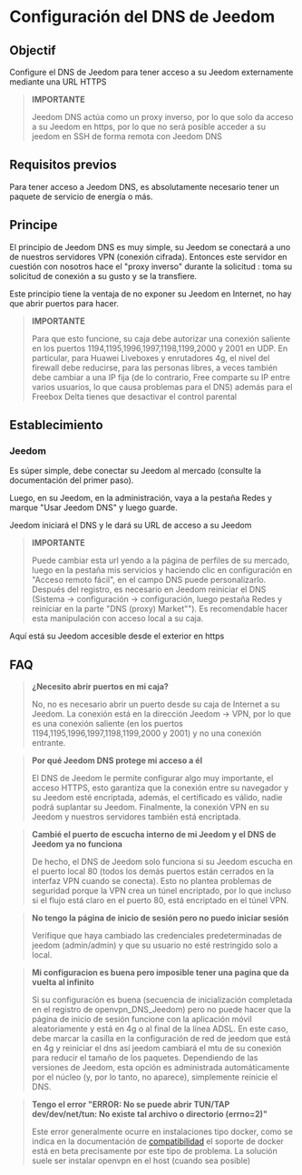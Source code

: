 # Configuración del DNS de Jeedom

## Objectif

Configure el DNS de Jeedom para tener acceso a su Jeedom externamente mediante una URL HTTPS

> **IMPORTANTE**
>
>Jeedom DNS actúa como un proxy inverso, por lo que solo da acceso a su Jeedom en https, por lo que no será posible acceder a su jeedom en SSH de forma remota con Jeedom DNS

## Requisitos previos

Para tener acceso a Jeedom DNS, es absolutamente necesario tener un paquete de servicio de energía o más.

## Principe

El principio de Jeedom DNS es muy simple, su Jeedom se conectará a uno de nuestros servidores VPN (conexión cifrada). Entonces este servidor en cuestión con nosotros hace el "proxy inverso" durante la solicitud : toma su solicitud de conexión a su gusto y se la transfiere.

Este principio tiene la ventaja de no exponer su Jeedom en Internet, no hay que abrir puertos para hacer.

> **IMPORTANTE**
>
> Para que esto funcione, su caja debe autorizar una conexión saliente en los puertos 1194,1195,1996,1997,1198,1199,2000 y 2001 en UDP. En particular, para Huawei Liveboxes y enrutadores 4g, el nivel del firewall debe reducirse, para las personas libres, a veces también debe cambiar a una IP fija (de lo contrario, Free comparte su IP entre varios usuarios, lo que causa problemas para el DNS) además para el Freebox Delta tienes que desactivar el control parental 

## Establecimiento

### Jeedom

Es súper simple, debe conectar su Jeedom al mercado (consulte la documentación del primer paso). 

Luego, en su Jeedom, en la administración, vaya a la pestaña Redes y marque "Usar Jeedom DNS" y luego guarde.

Jeedom iniciará el DNS y le dará su URL de acceso a su Jeedom

> **IMPORTANTE**
>
> Puede cambiar esta url yendo a la página de perfiles de su mercado, luego en la pestaña mis servicios y haciendo clic en configuración en "Acceso remoto fácil", en el campo DNS puede personalizarlo. Después del registro, es necesario en Jeedom reiniciar el DNS (Sistema -> configuración -> configuración, luego pestaña Redes y reiniciar en la parte "DNS (proxy) Market""). Es recomendable hacer esta manipulación con acceso local a su caja.

Aquí está su Jeedom accesible desde el exterior en https

## FAQ

> **¿Necesito abrir puertos en mi caja?**
>
> No, no es necesario abrir un puerto desde su caja de Internet a su Jeedom. La conexión está en la dirección Jeedom -> VPN, por lo que es una conexión saliente (en los puertos 1194,1195,1996,1997,1198,1199,2000 y 2001) y no una conexión entrante.

> **Por qué Jeedom DNS protege mi acceso a él**
>
> El DNS de Jeedom le permite configurar algo muy importante, el acceso HTTPS, esto garantiza que la conexión entre su navegador y su Jeedom esté encriptada, además, el certificado es válido, nadie podrá suplantar su Jeedom. Finalmente, la conexión VPN en su Jeedom y nuestros servidores también está encriptada.

> **Cambié el puerto de escucha interno de mi Jeedom y el DNS de Jeedom ya no funciona**
>
> De hecho, el DNS de Jeedom solo funciona si su Jeedom escucha en el puerto local 80 (todos los demás puertos están cerrados en la interfaz VPN cuando se conecta). Esto no plantea problemas de seguridad porque la VPN crea un túnel encriptado, por lo que incluso si el flujo está claro en el puerto 80, está encriptado en el túnel VPN.

> **No tengo la página de inicio de sesión pero no puedo iniciar sesión**
>
> Verifique que haya cambiado las credenciales predeterminadas de jeedom (admin/admin) y que su usuario no esté restringido solo a local.

> **Mi configuracion es buena pero imposible tener una pagina que da vuelta al infinito**
>
> Si su configuración es buena (secuencia de inicialización completada en el registro de openvpn_DNS_Jeedom) pero no puede hacer que la página de inicio de sesión funcione con la aplicación móvil aleatoriamente y está en 4g o al final de la línea ADSL. En este caso, debe marcar la casilla en la configuración de red de jeedom que está en 4g y reiniciar el dns así jeedom cambiará el mtu de su conexión para reducir el tamaño de los paquetes. Dependiendo de las versiones de Jeedom, esta opción es administrada automáticamente por el núcleo (y, por lo tanto, no aparece), simplemente reinicie el DNS.

> **Tengo el error "ERROR: No se puede abrir TUN/TAP dev/dev/net/tun: No existe tal archivo o directorio (errno=2)"**
>
> Este error generalmente ocurre en instalaciones tipo docker, como se indica en la documentación de [compatibilidad](https://doc.jeedom.com/es_ES/compatibility/) el soporte de docker está en beta precisamente por este tipo de problema. La solución suele ser instalar openvpn en el host (cuando sea posible)
